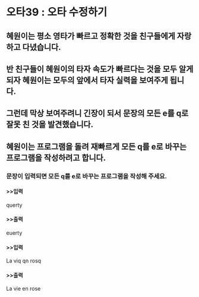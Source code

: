 # 오타39 : 오타 수정하기

## 혜원이는 평소 영타가 빠르고 정확한 것을 친구들에게 자랑하고 다녔습니다.
## 반 친구들이 혜원이의 타자 속도가 빠르다는 것을 모두 알게 되자 혜원이는 모두의 앞에서 타자 실력을 보여주게 됩니다.

## 그런데 막상 보여주려니 긴장이 되서 문장의 모든 e를 q로 잘못 친 것을 발견했습니다.
## 혜원이는 프로그램을 돌려 재빠르게 모든 q를 e로 바꾸는 프로그램을 작성하려고 합니다.

### 문장이 입력되면 모든 q를 e로 바꾸는 프로그램을 작성해 주세요.

#### >>입력
querty

#### >>출력
euerty

#### >>입력
La viq qn rosq

#### >>출력
La vie en rose